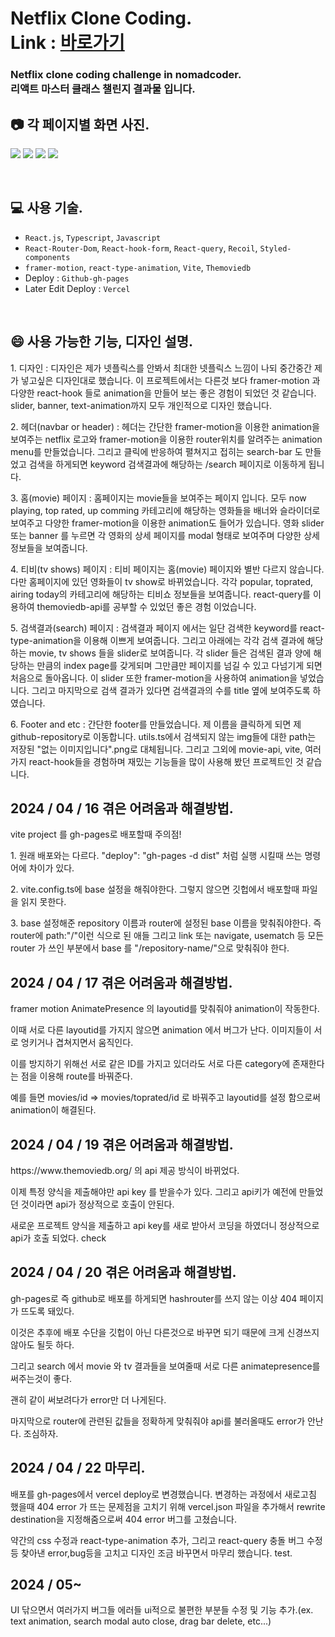 # Netflix Clone Coding. <br> Link : [바로가기](https://minflix-master.vercel.app)

<h3>Netflix clone coding challenge in nomadcoder.<br>
리액트 마스터 클래스 챌린지 결과물 입니다.</h3>

## 📷 각 페이지별 화면 사진.
![](https://velog.velcdn.com/images/mintae1117/post/a830f6b2-56e6-43b0-8b8d-d0bb1c9d1e12/image.png)
![](https://velog.velcdn.com/images/mintae1117/post/301f30a8-7f6c-4f14-a62b-7e958448f207/image.png)
![](https://velog.velcdn.com/images/mintae1117/post/dc5048d9-34f5-4f8d-aaf9-d1e24ea39a2d/image.png)
![](https://velog.velcdn.com/images/mintae1117/post/3349b6f5-e341-456c-a7d0-ef8620612ea8/image.png)

<br>

## 💻 사용 기술.

- `React.js`, `Typescript`, `Javascript`
- `React-Router-Dom`, `React-hook-form`, `React-query`, `Recoil`, `Styled-components`
- `framer-motion`, `react-type-animation`, `Vite`, `Themoviedb`
- Deploy : `Github-gh-pages`
- Later Edit Deploy : `Vercel`

<br>

## 😄 사용 가능한 기능, 디자인 설명.
<p>1. 디자인 : 디자인은 제가 넷플릭스를 안봐서 최대한 넷플릭스 느낌이 나되 중간중간 제가 넣고싶은 디자인대로 했습니다. 이 프로젝트에서는 다른것 보다 framer-motion 과 다양한 react-hook 들로 animation을 만들어 보는 좋은 경험이 되었던 것 같습니다. slider, banner, text-animation까지 모두 개인적으로 디자인 했습니다.</p>
<p>2. 헤더(navbar or header) : 헤더는 간단한 framer-motion을 이용한 animation을 보여주는 netflix 로고와 framer-motion을 이용한 router위치를 알려주는 animation menu를 만들었습니다. 그리고 클릭에 반응하여 펼쳐지고 접히는 search-bar 도 만들었고 검색을 하게되면 keyword 검색결과에 해당하는 /search 페이지로 이동하게 됩니다.</p>
<p>3. 홈(movie) 페이지 : 홈페이지는 movie들을 보여주는 페이지 입니다. 모두 now playing, top rated, up comming 카테고리에 해당하는 영화들을 배너와 슬라이더로 보여주고 다양한 framer-motion을 이용한 animation도 들어가 있습니다. 영화 slider 또는 banner 를 누르면 각 영화의 상세 페이지를 modal 형태로 보여주며 다양한 상세 정보들을 보여줍니다.</p>
<p>4. 티비(tv shows) 페이지 : 티비 페이지는 홈(movie) 페이지와 별반 다르지 않습니다. 다만 홈페이지에 있던 영화들이 tv show로 바뀌었습니다. 각각 popular, toprated, airing today의 카테고리에 해당하는 티비쇼 정보들을 보여줍니다. react-query를 이용하여 themoviedb-api를 공부할 수 있었던 좋은 경험 이었습니다.</p>
<p>5. 검색결과(search) 페이지 : 검색결과 페이지 에서는 일단 검색한 keyword를 react-type-animation을 이용해 이쁘게 보여줍니다. 그리고 아래에는 각각 검색 결과에 해당하는 movie, tv shows 들을 slider로 보여줍니다. 각 slider 들은 검색된 결과 양에 해당하는 만큼의 index page를 갖게되며 그만큼만 페이지를 넘길 수 있고 다넘기게 되면 처음으로 돌아옵니다. 이 slider 또한 framer-motion을 사용하여 animation을 넣었습니다. 그리고 마지막으로 검색 결과가 있다면 검색결과의 수를 title 옆에 보여주도록 하였습니다.</p>
<p>6. Footer and etc : 간단한 footer를 만들었습니다. 제 이름을 클릭하게 되면 제 github-repository로 이동합니다. utils.ts에서 검색되지 않는 img들에 대한 path는 저장된 "없는 이미지입니다".png로 대체됩니다. 그리고 그외에 movie-api, vite, 여러가지 react-hook들을 경험하며 재밌는 기능들을 많이 사용해 봤던 프로젝트인 것 같습니다.</p>

## 2024 / 04 / 16 겪은 어려움과 해결방법.
<p>vite project 를 gh-pages로 배포할때 주의점!
<p>1. 원래 배포와는 다르다. "deploy": "gh-pages -d dist" 처럼 실행 시킬때 쓰는 명령어에 차이가 있다.
<p>2. vite.config.ts에 base 설정을 해줘야한다. 그렇지 않으면 깃헙에서 배포할때 파일을 읽지 못한다.
<p>3. base 설정해준 repository 이름과 router에 설정된 base 이름을 맞춰줘야한다. 즉 router에 path:"/"이런 식으로 된 애들
그리고 link 또는 navigate, usematch 등 모든 router 가 쓰인 부분에서 base 를 "/repository-name/"으로 맞춰줘야 한다.

## 2024 / 04 / 17 겪은 어려움과 해결방법.
<p>framer motion AnimatePresence 의 layoutid를 맞춰줘야 animation이 작동한다.
<p>이때 서로 다른 layoutid를 가지지 않으면 animation 에서 버그가 난다. 이미지들이 서로 엉키거나 겹쳐지면서 움직인다.
<p>이를 방지하기 위해선 서로 같은 ID를 가지고 있더라도 서로 다른 category에 존재한다는 점을 이용해 route를 바꿔준다.
<p>예를 들면 movies/id => movies/toprated/id 로 바꿔주고 layoutid를 설정 함으로써 animation이 해결된다.

## 2024 / 04 / 19 겪은 어려움과 해결방법.
<p>https://www.themoviedb.org/ 의 api 제공 방식이 바뀌었다.
<p>이제 특정 양식을 제출해야만 api key 를 받을수가 있다. 그리고 api키가 예전에 만들었던 것이라면 api가 정상적으로 호출이 안된다.
<p>새로운 프로젝트 양식을 제출하고 api key를 새로 받아서 코딩을 하였더니 정상적으로 api가 호출 되었다.
check

## 2024 / 04 / 20 겪은 어려움과 해결방법.
<p>gh-pages로 즉 github로 배포를 하게되면 hashrouter를 쓰지 않는 이상 404 페이지가 뜨도록 돼있다.
<p>이것은 추후에 배포 수단을 깃헙이 아닌 다른것으로 바꾸면 되기 때문에 크게 신경쓰지 않아도 될듯 하다.
<p>그리고 search 에서 movie 와 tv 결과들을 보여줄때 서로 다른 animatepresence를 써주는것이 좋다.
<p>괜히 같이 써보려다가 error만 더 나게된다.
<p>마지막으로 router에 관련된 값들을 정확하게 맞춰줘야 api를 불러올때도 error가 안난다. 조심하자.

## 2024 / 04 / 22 마무리.
<p>배포를 gh-pages에서 vercel deploy로 변경했습니다. 변경하는 과정에서 새로고침 했을때 404 error 가 뜨는 문제점을 고치기 위해 vercel.json 파일을 추가해서 rewrite destination을 지정해줌으로써 404 error 버그를 고쳤습니다.
<p>약간의 css 수정과 react-type-animation 추가, 그리고 react-query 충돌 버그 수정 등 찾아낸 error,bug등을 고치고 디자인 조금 바꾸면서 마무리 했습니다.
test.

## 2024 / 05~
<p>UI 닦으면서 여러가지 버그들 에러들 ui적으로 불편한 부분들 수정 및 기능 추가.(ex. text animation, search modal auto close, drag bar delete, etc...)